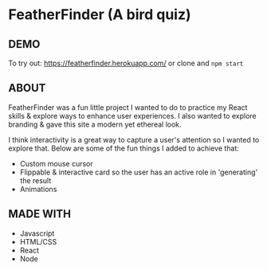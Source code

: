 # FeatherFinder (A bird quiz)

## DEMO
To try out:
https://featherfinder.herokuapp.com/ or clone and `npm start`

## ABOUT
FeatherFinder was a fun little project I wanted to do to practice my React skills & explore ways to enhance user experiences. I also wanted to explore branding & gave this site a modern yet ethereal look.

I think interactivity is a great way to capture a user's attention so I wanted to explore that. Below are some of the fun things I added to achieve that:

 - Custom mouse cursor
 - Flippable & interactive card so the user has an active role in 'generating' the result
 - Animations

## MADE WITH

 - Javascript
 - HTML/CSS
 - React
 - Node
